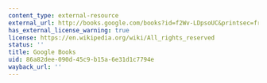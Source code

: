 ```yaml
---
content_type: external-resource
external_url: http://books.google.com/books?id=f2Wv-LDpsoUC&printsec=frontcover
has_external_license_warning: true
license: https://en.wikipedia.org/wiki/All_rights_reserved
status: ''
title: Google Books
uid: 86a82dee-090d-45c9-b15a-6e31d1c7794e
wayback_url: ''
---
```

